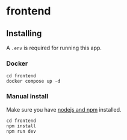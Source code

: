 # frontend

## Installing

A `.env` is required for running this app.

### Docker

```shell
cd frontend
docker compose up -d
```

### Manual install

Make sure you have [nodejs and npm](https://docs.npmjs.com/downloading-and-installing-node-js-and-npm) installed.

```shell
cd frontend
npm install
npm run dev
```
